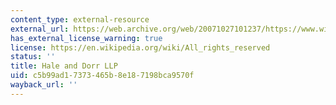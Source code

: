 ```yaml
---
content_type: external-resource
external_url: https://web.archive.org/web/20071027101237/https://www.wilmerhale.com/publications/whPubsDetail.aspx?publication=2144
has_external_license_warning: true
license: https://en.wikipedia.org/wiki/All_rights_reserved
status: ''
title: Hale and Dorr LLP
uid: c5b99ad1-7373-465b-8e18-7198bca9570f
wayback_url: ''
---
```

